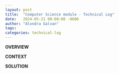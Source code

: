 ```yaml
---
layout: post
title:  "Computer Science module - Technical Log"
date:   2024-05-21 00:00:00 -0600
author: "Alondra Galvan"
tags:
categories: technical-log
---
```


**OVERVIEW**


**CONTEXT**



**SOLUTION**


